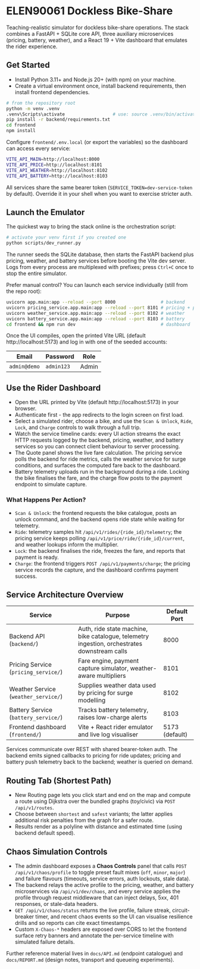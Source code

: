 # ELEN90061 Dockless Bike-Share

Teaching-realistic simulator for dockless bike-share operations. The stack combines a FastAPI + SQLite core API, three auxiliary microservices (pricing, battery, weather), and a React 19 + Vite dashboard that emulates the rider experience.

## Get Started
- Install Python 3.11+ and Node.js 20+ (with npm) on your machine.
- Create a virtual environment once, install backend requirements, then install frontend dependencies.

```bash
# from the repository root
python -m venv .venv
.venv\Scripts\activate                  # use: source .venv/bin/activate on macOS/Linux
pip install -r backend/requirements.txt
cd frontend
npm install
```

Configure `frontend/.env.local` (or export the variables) so the dashboard can access every service:

```bash
VITE_API_MAIN=http://localhost:8000
VITE_API_PRICE=http://localhost:8101
VITE_API_WEATHER=http://localhost:8102
VITE_API_BATTERY=http://localhost:8103
```

All services share the same bearer token (`SERVICE_TOKEN=dev-service-token` by default). Override it in your shell when you want to exercise stricter auth.

## Launch the Emulator

The quickest way to bring the stack online is the orchestration script:

```bash
# activate your venv first if you created one
python scripts/dev_runner.py
```

The runner seeds the SQLite database, then starts the FastAPI backend plus pricing, weather, and battery services before booting the Vite dev server. Logs from every process are multiplexed with prefixes; press `Ctrl+C` once to stop the entire simulator.

Prefer manual control? You can launch each service individually (still from the repo root):

```bash
uvicorn app.main:app --reload --port 8000                 # backend
uvicorn pricing_service.app.main:app --reload --port 8101 # pricing + payments
uvicorn weather_service.app.main:app --reload --port 8102 # weather
uvicorn battery_service.app.main:app --reload --port 8103 # battery
cd frontend && npm run dev                                # dashboard
```

Once the UI compiles, open the printed Vite URL (default http://localhost:5173) and log in with one of the seeded accounts:

| Email | Password | Role |
| --- | --- | --- |
| `admin@demo` | `admin123` | Admin |

## Use the Rider Dashboard
- Open the URL printed by Vite (default http://localhost:5173) in your browser.
- Authenticate first - the app redirects to the login screen on first load.
- Select a simulated rider, choose a bike, and use the `Scan & Unlock`, `Ride`, `Lock`, and `Charge` controls to walk through a full trip.
- Watch the service timeline cards: every UI action streams the exact HTTP requests logged by the backend, pricing, weather, and battery services so you can connect client behaviour to server processing.
- The Quote panel shows the live fare calculation. The pricing service polls the backend for ride metrics, calls the weather service for surge conditions, and surfaces the computed fare back to the dashboard.
- Battery telemetry uploads run in the background during a ride. Locking the bike finalises the fare, and the charge flow posts to the payment endpoint to simulate capture.

### What Happens Per Action?
- `Scan & Unlock`: the frontend requests the bike catalogue, posts an unlock command, and the backend opens ride state while waiting for telemetry.
- `Ride`: telemetry samples hit `/api/v1/rides/{ride_id}/telemetry`; the pricing service keeps polling `/api/v1/price/ride/{ride_id}/current`, and weather lookups inform the multiplier.
- `Lock`: the backend finalises the ride, freezes the fare, and reports that payment is ready.
- `Charge`: the frontend triggers `POST /api/v1/payments/charge`; the pricing service records the capture, and the dashboard confirms payment success.

## Service Architecture Overview

| Service | Purpose | Default Port |
| --- | --- | --- |
| Backend API (`backend/`) | Auth, ride state machine, bike catalogue, telemetry ingestion, orchestrates downstream calls | 8000 |
| Pricing Service (`pricing_service/`) | Fare engine, payment capture simulator, weather-aware multipliers | 8101 |
| Weather Service (`weather_service/`) | Supplies weather data used by pricing for surge modelling | 8102 |
| Battery Service (`battery_service/`) | Tracks battery telemetry, raises low-charge alerts | 8103 |
| Frontend dashboard (`frontend/`) | Vite + React rider emulator and live log visualiser | 5173 (default) |

Services communicate over REST with shared bearer-token auth. The backend emits signed callbacks to pricing for ride updates; pricing and battery push telemetry back to the backend; weather is queried on demand.

## Routing Tab (Shortest Path)
- New Routing page lets you click start and end on the map and compute a route using Dijkstra over the bundled graphs (toy/civic) via `POST /api/v1/routes`.
- Choose between `shortest` and `safest` variants; the latter applies additional risk penalties from the graph for a safer route.
- Results render as a polyline with distance and estimated time (using backend default speed).

## Chaos Simulation Controls
- The admin dashboard exposes a **Chaos Controls** panel that calls `POST /api/v1/chaos/profile` to toggle preset fault mixes (`off`, `minor`, `major`) and failure flavours (timeouts, service errors, auth lockouts, stale data).
- The backend relays the active profile to the pricing, weather, and battery microservices via `/api/v1/dev/chaos`, and every service applies the profile through request middleware that can inject delays, 5xx, 401 responses, or stale-data headers.
- `GET /api/v1/chaos/status` returns the live profile, failure streak, circuit-breaker timer, and recent chaos events so the UI can visualise resilience drills and so reports can cite exact timestamps.
- Custom `X-Chaos-*` headers are exposed over CORS to let the frontend surface retry banners and annotate the per-service timeline with simulated failure details.

Further reference material lives in `docs/API.md` (endpoint catalogue) and `docs/REPORT.md` (design notes, transport and queueing experiments).
